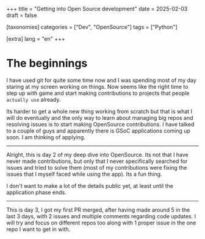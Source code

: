 +++
title = "Getting into Open Source development"
date = 2025-02-03
draft = false

[taxonomies]
categories = ["Dev", "OpenSource"]
tags = ["Python"]

[extra]
lang = "en"
+++

# The beginnings

I have used git for quite some time now and I was spending most of my day staring at my screen working on things. Now seems like the right time to step up with game and start making contributions to projects that people `actually use` already.

Its harder to get a whole new thing working from scratch but that is what I will do eventually and the only way to learn about managing big repos and resolving issues is to start making OpenSource contributions. I have talked to a couple of guys and apparently there is GSoC applications coming up soon. I am thinking of applying.

---

Alright, this is day 2 of my deep dive into OpenSource. Its not that I have never made contributions, but only that I never specifically searched for issues and tried to solve them (most of my contributions were fixing the issues that I myself faced while using the app). Its a fun thing.

I don't want to make a lot of the details public yet, at least until the application phase ends.

---

This is day 3, I got my first PR merged, after having made around 5 in the last 3 days, with 2 issues and multiple comments regarding code updates. I will try and focus on different repos too along with 1 proper issue in the one repo I want to get in with.
